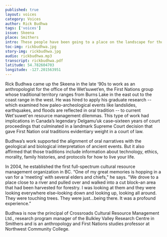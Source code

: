 ```yaml
---
published: true
layout: voices
category: Voices
author: Rick Budhwa
tags: ['voices']
issue: Skeena
place: Smithers
intro: These people have been going to a place on the landscape for thousands of years...they've had a connection to that place."
toc-img: rickbudhwa.jpg
story-img: rickbudhwa.jpg
audio: rickbudhwa.mp3
transcript: rickbudhwa.pdf
latitude: 54.782604703
longitude: -127.201563951
---
```


Rick Budhwa came up the Skeena in the late ‘90s to work as an anthropologist for the office of the Wet’suwet’en, the First Nations group whose traditional territory ranges from Burns Lake in the east out to the coast range in the west. He was hired to apply his graduate research -- which examined how paleo-archeological events like landslides, earthquakes, and floods are reflected in oral tradition -- to current Wet'suwet'en resource management dilemmas. This type of work had implications in Canada’s legendary Delgamu’uk case–sixteen years of court proceedings that culminated in a landmark Supreme Court decision that gave First Nation oral traditions evidentiary weight in a court of law. 

Budhwa’s work supported the alignment of oral narratives with the geological and biological interpretation of ancient events. But it also affirmed that those traditions include information about technology, ethics, morality, family histories, and protocols for how to live your life. 

In 2004, he established the first full-spectrum cultural resource management organization in BC. “One of my great memories is hopping in a van for a ‘meeting’ with several elders and chiefs," he says. "We drove to a place close to a river and pulled over and walked into a cut block–an area that had been harvested for forestry. I was looking at them and they were looking everywhere else–looking down and looking up, looking all around. They were touching trees. They were just…being there. It was a profound experience.”

Budhwa is now the principal of Crossroads Cultural Resource Management Ltd., research program manager of the Bulkley Valley Research Centre in Smithers and is an anthropology and First Nations studies professor at Northwest Community College. 
